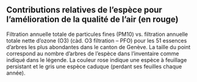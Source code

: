 ## Contributions relatives de l’espèce pour l’amélioration de la qualité de l’air (en rouge)

Filtration annuelle totale de particules fines (PM10) vs. filtration annuelle totale nette d’ozone (O3) (càd. O3 filtration – PFO) pour les 51 essences d’arbres les plus abondantes dans le canton de Genève. La taille du point correspond au nombre d’arbres de l’espèce dans l’inventaire comme indiqué dans le légende. La couleur rose indique une espèce à feuillage persistant et le gris une espèce caduque (perdant ses feuilles chaque année).